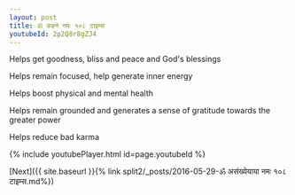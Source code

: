 ```yaml
---
layout: post
title: ॐ कहने नमः १०८ टाइम्स
youtubeId: 2p2Q8r8gZJ4
---
```

 
 
Helps get goodness, bliss and peace and God's blessings
 
Helps remain focused, help generate inner energy 
 
Helps boost physical and mental health 
 
Helps remain grounded and generates a sense of gratitude towards the greater power 
 
Helps reduce bad karma
 
 
 
 


{% include youtubePlayer.html id=page.youtubeId %}
 
[Next]({{ site.baseurl }}{% link  split2/_posts/2016-05-29-ॐ असंख्येयाया नमः १०८ टाइम्स.md%})
 
